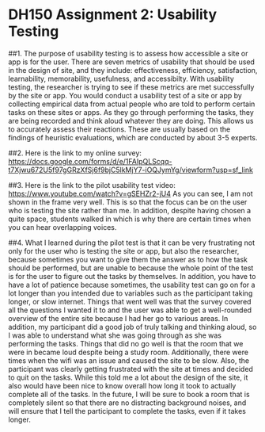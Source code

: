 # DH150 Assignment 2: Usability Testing

##1. The purpose of usability testing is to assess how accessible a site or app is for the user. There are seven metrics of usability that should be used in the design of site, and they include: effectiveness, efficiency, satisfaction, learnability, memorability, usefulness, and accessibilty. With usability testing, the researcher is trying to see if these metrics are met successfully by the site or app. You would conduct a usability test of a site or app by collecting empirical data from actual people who are told to perform certain tasks on these sites or apps. As they go through performing the tasks, they are being recorded and think aloud whatever they are doing. This allows us to accurately assess their reactions. These are usually based on the findings of heuristic evaluations, which are conducted by about 3-5 experts. 

##2. Here is the link to my online survey: https://docs.google.com/forms/d/e/1FAIpQLScqq-t7Xjwu672U5f97gGRzXfSj6f9bjC5lkMjY7-iOQJymYg/viewform?usp=sf_link

##3. Here is the link to the pilot usability test video: https://www.youtube.com/watch?v=gSEHZr2-jU4
     As you can see, I am not shown in the frame very well. This is so that the focus can be on the user who is testing the site rather than me. In addition, despite having chosen a quite space, students walked in which is why there are certain times when you can hear overlapping voices.
     
##4. What I learned during the pilot test is that it can be very frustrating not only for the user who is testing the site or app, but also the researcher, because sometimes you want to give them the answer as to how the task should be performed, but are unable to because the whole point of the test is for the user to figure out the tasks by themselves. In addition, you have to have a lot of patience because sometimes, the usability test can go on for a lot longer than you intended due to variables such as the participant taking longer, or slow internet. Things that went well was that the survey covered all the questions I wanted it to and the user was able to get a well-rounded overview of the entire site because I had her go to various areas. In addition, my participant did a good job of truly talking and thinking aloud, so I was able to understand what she was going through as she was performing the tasks. Things that did no go well is that the room that we were in became loud despite being a study room. Additionally, there were times when the wifi was an issue and caused the site to be slow. Also, the participant was clearly getting frustrated with the site at times and decided to quit on the tasks. While this told me a lot about the design of the site, it also would have been nice to know overall how long it took to actually complete all of the tasks. In the future, I will be sure to book a room that is completely silent so that there are no distracting background noises, and will ensure that I tell the participant to complete the tasks, even if it takes longer. 
